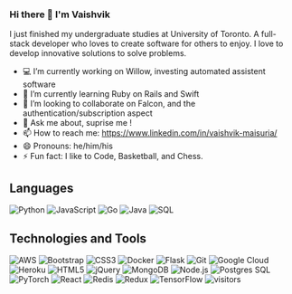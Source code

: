 ### Hi there 👋  I'm Vaishvik

I just finished my undergraduate studies at University of Toronto. A full-stack developer who loves to create software for others to enjoy. I love to develop innovative solutions to solve problems. 

  - 💻 I’m currently working on Willow, investing automated assistent software
  - 🔭 I’m currently learning Ruby on Rails and Swift
  - 👯 I’m looking to collaborate on Falcon, and the authentication/subscription aspect
  - 💬 Ask me about, suprise me !
  - 📫 How to reach me: https://www.linkedin.com/in/vaishvik-maisuria/ 
  - 😄 Pronouns: he/him/his
  - ⚡ Fun fact: I like to Code, Basketball, and Chess.  

## Languages


![Python](https://img.shields.io/badge/-Python-000?&logo=Python)
![JavaScript](https://img.shields.io/badge/-JavaScript-000?&logo=JavaScript)
![Go](https://img.shields.io/badge/-Go-000?&logo=Go)
![Java](https://img.shields.io/badge/-Java-000?&logo=Java)
![SQL](https://img.shields.io/badge/-SQL-000?&logo=MySQL)

## Technologies and Tools

![AWS](https://img.shields.io/badge/-AWS-000?&logo=Amazon-AWS&logoColor=F90)
![Bootstrap](https://img.shields.io/badge/-Bootstrap-000?&logo=bootstrap)
![CSS3](https://img.shields.io/badge/-CSS3-000?&logo=CSS3&logoColor=1572B6)
![Docker](https://img.shields.io/badge/-Docker-000?&logo=Docker)
![Flask](https://img.shields.io/badge/-Flask-000?&logo=Flask)
![Git](https://img.shields.io/badge/-Git-000?&logo=Git)
![Google Cloud](https://img.shields.io/badge/-Google%20Cloud-000?&logo=Google%20Cloud)
![Heroku](https://img.shields.io/badge/-Heroku-000?&logo=heroku&logoColor=79589f)
![HTML5](https://img.shields.io/badge/-HTML5-000?&logo=HTML5)
![jQuery](https://img.shields.io/badge/-jQuery-000?&logo=jQuery&logoColor=0769ad)
![MongoDB](https://img.shields.io/badge/-MongoDB-000?&logo=MongoDB)
![Node.js](https://img.shields.io/badge/-Node.js-000?&logo=node.js)
![Postgres SQL](https://img.shields.io/badge/-Postgres-000?&logo=postgresql&logoColor=1572B6)
![PyTorch](https://img.shields.io/badge/-PyTorch-000?&logo=PyTorch)
![React](https://img.shields.io/badge/-React-000?&logo=React)
![Redis](https://img.shields.io/badge/-Redis-000?&logo=Redis)
![Redux](https://img.shields.io/badge/-Redux-000?&logo=Redux&logoColor=764abc)
![TensorFlow](https://img.shields.io/badge/-TensorFlow-000?&logo=TensorFlow)
![visitors](https://visitor-badge.glitch.me/badge?page_id=VaishvikMaisuria.visitor-badge)
